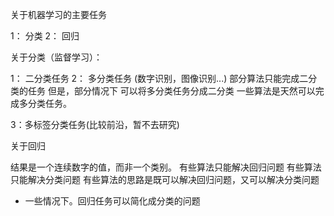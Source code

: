 关于机器学习的主要任务

1： 分类
2： 回归

关于分类（监督学习）： 

1： 二分类任务
2： 多分类任务 (数字识别，图像识别...)
    部分算法只能完成二分类的任务
但是，部分情况下 可以将多分类任务分成二分类
一些算法是天然可以完成多分类任务。

3：多标签分类任务(比较前沿，暂不去研究)


关于回归

结果是一个连续数字的值，而非一个类别。
有些算法只能解决回归问题
有些算法只能解决分类问题
有些算法的思路是既可以解决回归问题，又可以解决分类问题

- 一些情况下。回归任务可以简化成分类的问题